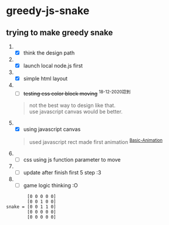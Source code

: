 # greedy-js-snake

## trying to make greedy snake
1. - [x] think the design path
2. - [x] launch local node.js first
3. - [x] simple html layout
4. - [ ] ~~testing css color block moving~~ <sup>18-12-2020諗到</sup>
    > not the best way to design like that.  
    > use javascript canvas would be better.  
4. - [x] using javascript canvas
    > used javascript rect made first animation <sup>[Basic-Animation](https://github.com/Leesinbaka/greedy-js-snake/blob/main/Basic-Animation.md)</sup>
5. - [ ] css using js function parameter to move
6. - [ ] update after finish first 5 step :3
7. - [ ] game logic thinking :O  
```
        [0 0 0 0 0]  
        [0 0 1 0 0]  
snake = [0 0 1 1 0]  
        [0 0 0 0 0]  
        [0 0 0 0 0]
```
